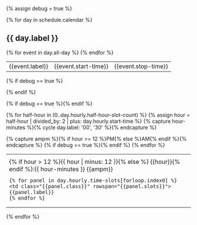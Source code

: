 {% assign debug = true %}
<style>
.schedule .time { font-size: 75%;}
.schedule .planned {border: 1px solid black;}
.schedule .break {text-align: center; vertical-align: middle; background-color: #999;}
.schedule .openspace {text-align: center; border: 1px solid black;}
</style>
<!--
 #schedule_XX anchors in the schedule blocks
#detail_XX ancors in the detail paragraphs
so you can navigate back and forth by selecting the titles
-->
{% for day in schedule.calendar %}
## {{ day.label }}
<table class="{{ schedule.class-type }}">
<!-- all-day -->
{% for event in day.all-day %}
  <tr>
    <td>{{event.label}}
    <td>{{event.start-time}}
    <td>{{event.stop-time}}
  </tr>
{% endfor %}
</table>

<!-- hourly -->
{% if debug == true %}
<!--
{{day}}
-->
{% endif %}

<table class="{{ schedule.class-type }}">
<tr>
    <th></th><!-- time -->
    <th></th>
</tr>
{% if debug == true %}<!--
{{day.hourly.time-slots}}
{{day.hourly.time-slots.first}}
{{day.hourly.time-slots[0]}}
{{day.hourly.time-slots[0][0]}}
{{day.hourly.time-slots[0][0].label}}
{{day.hourly.time-slots[1]}}
-->{% endif %}

{% for half-hour in (0..day.hourly.half-hour-slot-count) %}
{% assign hour = half-hour | divided_by: 2 | plus: day.hourly.start-time %}
{% capture hour-minutes %}{% cycle day.label: '00', '30' %}{% endcapture %}



  <tr> 
  {% capture ampm %}{% if hour >= 12 %}PM{% else %}AM{% endif %}{% endcapture %}
  {% if debug == true %}<!-- ampm:{{ampm}} hh:{{half-hour}} h:{{hour}} m:{{hour-minutes}} st:{{day.hourly.start-time}} -->{% endif %}  
    <td class="time">{% if hour > 12 %}{{ hour | minus: 12 }}{% else %} {{hour}}{% endif %}:{{ hour-minutes }} {{ampm}}
    
    
    {% for panel in day.hourly.time-slots[forloop.index0] %}
    <td class="{{panel.class}}" rowspan="{{panel.slots}}"> {{panel.label}}
    {% endfor %}
  </tr>
{% endfor %}
</table>

{% endfor %}

